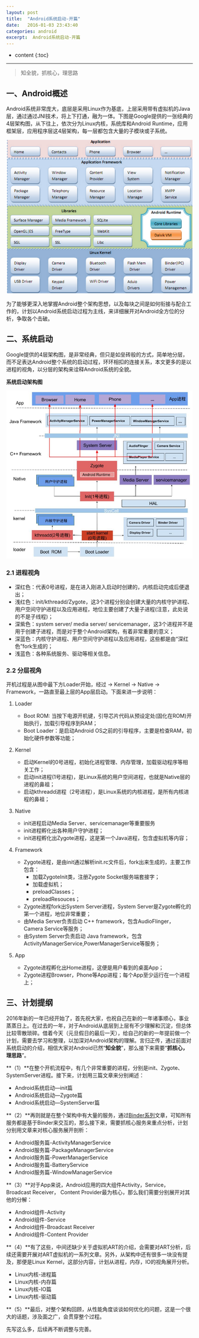 ```yaml
---
layout: post
title:  "Android系统启动-开篇"
date:   2016-01-03 23:43:40
categories: android
excerpt:  Android系统启动-开篇
---
```


* content
{:toc}


---

> 知全貌，抓核心，理思路

## 一、Android概述

Android系统非常庞大，底层是采用Linux作为基底，上层采用带有虚拟机的Java层，通过通过JNI技术，将上下打通，融为一体。下图是Google提供的一张经典的4层架构图，从下往上，依次分为Linux内核，系统库和Android Runtime，应用框架层，应用程序层这4层架构，每一层都包含大量的子模块或子系统。
  
![android-arch1](\images\android-boot\android-arch1.png)
  

为了能够更深入地掌握Android整个架构思想，以及每块之间是如何衔接与配合工作的，计划以Android系统启动过程为主线，来详细展开对Android全方位的分析，争取各个击破。


##  二、系统启动

Google提供的4层架构图，是非常经典，但只是如垒砖般的方式，简单地分层，而不足表达Android整个系统的启动过程，环环相扣的连接关系，本文更多的是以进程的视角，以分层的架构来诠释Android系统的全貌。

**系统启动架构图**

![process_status](\images\android-process\process_status.jpg)

	
### 2.1 进程视角

- 深红色：代表0号进程，是在进入刚进入启动时创建的，内核启动完成后便退出；
- 浅红色：init/kthreadd/Zygote，这3个进程分别会创建大量的内核守护进程、用户空间守护进程以及应用进程，地位主要创建了大量子进程(注意，此处说的不是子线程)；
- 深紫色：system server/ media server/ servicemanager，这3个进程并不是用于创建子进程，而是对于整个Android架构，有着非常重要的意义；
- 深蓝色：内核守护进程、用户空间守护进程以及应用进程，这些都是由“深红色”fork生成的；
- 浅蓝色：各种系统服务、驱动等相关信息。

### 2.2 分层视角

开机过程是从图中最下方Loader开始，经过 -> Kernel -> Native -> Framework，一路直至最上层的App层启动。下面来进一步说明：

1. Loader
	- Boot ROM: 当按下电源开机键，引导芯片代码从预设定处(固化在ROM)开始执行，加载引导程序到RAM；
	- Boot Loader：是启动Android OS之前的引导程序，主要是检查RAM，初始化硬件参数等功能；
2. Kernel
	- 启动Kernel的0号进程，初始化进程管理、内存管理，加载驱动程序等相关工作；
	- 启动init进程(1号进程)，是Linux系统的用户空间进程，也就是Native层的进程的鼻祖；
	- 启动kthreadd进程（2号进程），是Linux系统的内核进程，是所有内核进程的鼻祖；
3. Native
	- init进程启动Media Server、servicemanager等重要服务
	- init进程孵化出各种用户守护进程；
	- init进程孵化出Zygote进程，这是第一个Java进程，包含虚拟机等内容；
4. Framework
	- Zygote进程，是由init通过解析init.rc文件后，fork出来生成的，主要工作包含：
		- 加载ZygoteInit类，注册Zygote Socket服务端套接字；
		- 加载虚拟机；
		- preloadClasses；
		- preloadResouces；
	- Zygote进程fork出System Server进程，System Server是Zygote孵化的第一个进程，地位非常重要；
	- 由Media  Server负责启动 C++ framework，包含AudioFlinger，Camera Service等服务；
	- 由System Server负责启动 Java framework，包含ActivityManagerService,PowerManagerService等服务；
	
5. App
	- Zygote进程孵化出Home进程，这便是用户看到的桌面App；
	- Zygote进程Browser，Phone等App进程；每个App至少运行在一个进程上；



##  三、计划提纲

2016年新的一年已经开始了，首先祝大家，也祝自己在新的一年诸事顺心，事业蒸蒸日上。在过去的一年，对于Android从底层到上层有不少理解和沉淀，但总体比较零散琐碎。借着今天（元旦假日的最后一天），给自己的新的一年提前做一个计划，需要去学习和整理，以加深对Android架构的理解。言归正传，通过前面对系统启动的介绍，相信大家对Android已然“**知全貌**”，那么接下来需要“**抓核心，理思路**”。


**（1）**在整个开机流程中，有几个非常重要的进程，分别是init、Zygote、SystemServer进程。接下来，计划用三篇文章来分别阐述：

- Android系统启动—init篇
- Android系统启动—Zygote篇
- Android系统启动—SystemServer篇

  
**（2）**再则就是在整个架构中有大量的服务，通过[Binder系列](http://www.yuanhh.com/2015/10/31/binder-prepare/)文章，可知所有服务都是基于Binder来交互的，那么接下来，需要抓核心服务来重点分析，计划分别用文章来对核心服务展开剖析：

- Android服务篇-ActivityManagerService
- Android服务篇-PackageManagerService
- Android服务篇-PowerManagerService
- Android服务篇-BatteryService
- Android服务篇-WindowManagerService
  

**（3）**对于App来说，Android应用的四大组件Activity，Service，Broadcast Receiver， Content Provider最为核心，那么我们需要分别展开对其他的分解：

- Android组件-Activity
- Android组件-Service
- Android组件-Broadcast Receiver
- Android组件-Content Provider

  
**（4）**有了这些，中间还缺少关于虚拟机ART的介绍，会需要对ART分析，后续还需要开展对ART虚拟机的一系列文章。另外，从架构中还有很多一块没有提及，那便是Linux Kernel，这部分内容，计划从进程，内存，IO的视角展开分析。

- Linux内核-进程篇
- Linux内核-内存篇
- Linux内核-IO篇
- Linux内核-驱动篇
  

**（5）**最后，对整个架构回顾，从性能角度谈谈如何优化的问题，这是一个很大的话题，涉及面之广，会贯穿整个过程。

  
先写这么多，后续再不断调整与完善。